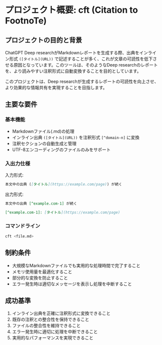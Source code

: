 # プロジェクト概要: cft (Citation to FootnoTe)

## プロジェクトの目的と背景
ChatGPT Deep researchがMarkdownレポートを生成する際、出典をインライン形式 `([タイトル](URL))` で記述することが多く、これが文章の可読性を低下させる原因となっています。このツールは、そのようなDeep researchのレポートを、より読みやすい注釈形式に自動変換することを目的としています。

このプロジェクトは、Deep researchが生成するレポートの可読性を向上させ、より効果的な情報共有を実現することを目指します。

## 主要な要件

### 基本機能
- Markdownファイル(.md)の処理
- インライン出典 `([タイトル](URL))` を注釈形式 `[^domain-n]` に変換
- 注釈セクションの自動生成と管理
- UTF-8エンコーディングのファイルのみをサポート

### 入出力仕様
入力形式:
```markdown
本文中の出典 ([タイトル](https://example.com/page)) が続く
```

出力形式:
```markdown
本文中の出典 [^example.com-1] が続く

[^example.com-1]: [タイトル](https://example.com/page)
```

### コマンドライン
```bash
cft <file.md>
```

## 制約条件
- 大規模なMarkdownファイルでも実用的な処理時間で完了すること
- メモリ使用量を最適化すること
- 部分的な変換を防止すること
- エラー発生時は適切なメッセージを表示し処理を中断すること

## 成功基準
1. インライン出典を正確に注釈形式に変換できること
2. 既存の注釈との整合性を保持できること
3. ファイルの整合性を維持できること
4. エラー発生時に適切に処理を中断できること
5. 実用的なパフォーマンスを実現できること
